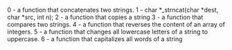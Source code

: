 0 -  a function that concatenates two strings.
1 - char *_strncat(char *dest, char *src, int n);
2 - a function that copies a string
3 - a function that compares two strings.
4 -  a function that reverses the content of an array of integers.
5 - a function that changes all lowercase letters of a string to uppercase.
6 -  a function that capitalizes all words of a string

